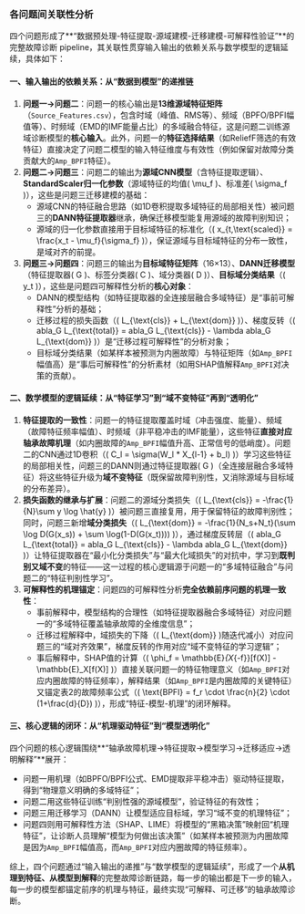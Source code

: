 ### 各问题间关联性分析

四个问题形成了**“数据预处理-特征提取-源域建模-迁移建模-可解释性验证”**的完整故障诊断 pipeline，其关联性贯穿输入输出的依赖关系与数学模型的逻辑延续，具体如下：

#### 一、输入输出的依赖关系：从“数据到模型”的递推链
1. **问题一→问题二**：问题一的核心输出是**13维源域特征矩阵**（`Source_Features.csv`），包含时域（峰值、RMS等）、频域（BPFO/BPFI幅值等）、时频域（EMD的IMF能量占比）的多域融合特征，这是问题二训练源域诊断模型的**核心输入**。此外，问题一的**特征选择结果**（如ReliefF筛选的有效特征）直接决定了问题二模型的输入特征维度与有效性（例如保留对故障分类贡献大的`Amp_BPFI`特征）。
2. **问题二→问题三**：问题二的输出为**源域CNN模型**（含特征提取逻辑）、**StandardScaler归一化参数**（源域特征的均值\( \mu_f \)、标准差\( \sigma_f \)），这些是问题三迁移建模的基础：
   - 源域CNN的特征融合思路（如1D卷积提取多域特征的局部相关性）被问题三的**DANN特征提取器**继承，确保迁移模型能复用源域的故障判别知识；
   - 源域的归一化参数直接用于目标域特征的标准化（\( x_{t,\text{scaled}} = \frac{x_t - \mu_f}{\sigma_f} \)），保证源域与目标域特征的分布一致性，是域对齐的前提。
3. **问题三→问题四**：问题三的输出为**目标域特征矩阵**（16×13）、**DANN迁移模型**（特征提取器\( G \)、标签分类器\( C \)、域分类器\( D \)）、**目标域分类结果**（\( y_t \)），这些是问题四可解释性分析的**核心对象**：
   - DANN的模型结构（如特征提取器的全连接层融合多域特征）是“事前可解释性”分析的基础；
   - 迁移过程的损失函数（\( L_{\text{cls}} + L_{\text{dom}} \)）、梯度反转（\(
     abla_G L_{\text{total}} =
     abla_G L_{\text{cls}} - \lambda
     abla_G L_{\text{dom}} \)）是“迁移过程可解释性”的分析对象；
   - 目标域分类结果（如某样本被预测为内圈故障）与特征矩阵（如`Amp_BPFI`幅值高）是“事后可解释性”的分析素材（如用SHAP值解释`Amp_BPFI`对决策的贡献）。

#### 二、数学模型的逻辑延续：从“特征学习”到“域不变特征”再到“透明化”
1. **特征提取的一致性**：问题一的特征提取覆盖时域（冲击强度、能量）、频域（故障特征频率幅值）、时频域（非平稳冲击的IMF能量），这些特征**直接对应轴承故障机理**（如内圈故障的`Amp_BPFI`幅值升高、正常信号的低峭度）。问题二的CNN通过1D卷积（\( C_l = \sigma(W_l * X_{l-1} + b_l) \)）学习这些特征的局部相关性，问题三的DANN则通过特征提取器\( G \)（全连接层融合多域特征）将这些特征升级为**域不变特征**（既保留故障判别性，又消除源域与目标域的分布差异）。
2. **损失函数的继承与扩展**：问题二的源域分类损失（\( L_{\text{cls}} = -\frac{1}{N}\sum y \log \hat{y} \)）被问题三直接复用，用于保留特征的故障判别性；同时，问题三新增**域分类损失**（\( L_{\text{dom}} = -\frac{1}{N_s+N_t}(\sum \log D(G(x_s)) + \sum \log(1-D(G(x_t)))) \)），通过梯度反转层（\(
   abla_G L_{\text{total}} =
   abla_G L_{\text{cls}} - \lambda
   abla_G L_{\text{dom}} \)）让特征提取器在“最小化分类损失”与“最大化域损失”的对抗中，学习到**既判别又域不变**的特征——这一过程的核心逻辑源于问题一的“多域特征融合”与问题二的“特征判别性学习”。
3. **可解释性的机理锚定**：问题四的可解释性分析**完全依赖前序问题的机理一致性**：
   - 事前解释中，模型结构的合理性（如特征提取器融合多域特征）对应问题一的“多域特征覆盖轴承故障的全维度信息”；
   - 迁移过程解释中，域损失的下降（\( L_{\text{dom}} \)随迭代减小）对应问题三的“域对齐效果”，梯度反转的作用对应“域不变特征的学习逻辑”；
   - 事后解释中，SHAP值的计算（\( \phi_f = \mathbb{E}*{X*{-f}}[f(X)] - \mathbb{E}_X[f(X)] \)）直接关联问题一的特征物理意义（如`Amp_BPFI`对应内圈故障的特征频率），解释结果（如`Amp_BPFI`是内圈故障的关键特征）又锚定表2的故障频率公式（\( \text{BPFI} = f_r \cdot \frac{n}{2} \cdot (1+\frac{d}{D}) \)），形成“特征-模型-机理”的闭环解释。

#### 三、核心逻辑的闭环：从“机理驱动特征”到“模型透明化”
四个问题的核心逻辑围绕**“轴承故障机理→特征提取→模型学习→迁移适应→透明解释”**展开：
- 问题一用机理（如BPFO/BPFI公式、EMD提取非平稳冲击）驱动特征提取，得到“物理意义明确的多域特征”；
- 问题二用这些特征训练“判别性强的源域模型”，验证特征的有效性；
- 问题三用迁移学习（DANN）让模型适应目标域，学习“域不变的机理特征”；
- 问题四则用可解释性方法（SHAP、LIME）将模型的“黑箱决策”映射回“机理特征”，让诊断人员理解“模型为何做出该决策”（如某样本被预测为内圈故障是因为`Amp_BPFI`幅值高，而`Amp_BPFI`对应内圈故障的特征频率）。

综上，四个问题通过“输入输出的递推”与“数学模型的逻辑延续”，形成了一个**从机理到特征、从模型到解释**的完整故障诊断链路，每一步的输出都是下一步的输入，每一步的模型都锚定前序的机理与特征，最终实现“可解释、可迁移”的轴承故障诊断。
